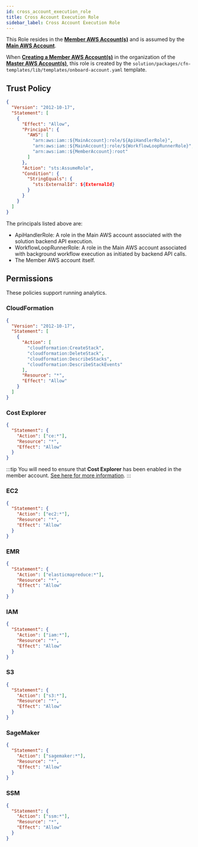 ```yaml
---
id: cross_account_execution_role
title: Cross Account Execution Role
sidebar_label: Cross Account Execution Role
---
```


This Role resides in the [**Member AWS Account(s)**](introduction) and is assumed by the [**Main AWS Account**](introduction).

When [**Creating a Member AWS Account(s)**](create_member_account) in the organization of the [**Master AWS Account(s)**](introduction), this role is created by the `solution/packages/cfn-templates/lib/templates/onboard-account.yaml` template.

## Trust Policy

```json
{
  "Version": "2012-10-17",
  "Statement": [
    {
      "Effect": "Allow",
      "Principal": {
        "AWS": [
          "arn:aws:iam::${MainAccount}:role/${ApiHandlerRole}",
          "arn:aws:iam::${MainAccount}:role/${WorkflowLoopRunnerRole}",
          "arn:aws:iam::${MemberAccount}:root"
        ]
      },
      "Action": "sts:AssumeRole",
      "Condition": {
        "StringEquals": {
          "sts:ExternalId": ${ExternalId}
        }
      }
    }
  ]
}
```

The principals listed above are:

- ApiHandlerRole: A role in the Main AWS account associated with the solution backend API execution.
- WorkflowLoopRunnerRole: A role in the Main AWS account associated with background workflow execution as initiated by backend API calls.
- The Member AWS account itself.

## Permissions

These policies support running analytics.

### CloudFormation

```json
{
  "Version": "2012-10-17",
  "Statement": [
    {
      "Action": [
        "cloudformation:CreateStack",
        "cloudformation:DeleteStack",
        "cloudformation:DescribeStacks",
        "cloudformation:DescribeStackEvents"
      ],
      "Resource": "*",
      "Effect": "Allow"
    }
  ]
}
```

### Cost Explorer

```json
{
  "Statement": {
    "Action": ["ce:*"],
    "Resource": "*",
    "Effect": "Allow"
  }
}
```

:::tip
You will need to ensure that **Cost Explorer** has been enabled in the member account. [See here for more information](https://docs.aws.amazon.com/awsaccountbilling/latest/aboutv2/ce-enable.html).
:::

### EC2

```json
{
  "Statement": {
    "Action": ["ec2:*"],
    "Resource": "*",
    "Effect": "Allow"
  }
}
```

### EMR

```json
{
  "Statement": {
    "Action": ["elasticmapreduce:*"],
    "Resource": "*",
    "Effect": "Allow"
  }
}
```

### IAM

```json
{
  "Statement": {
    "Action": ["iam:*"],
    "Resource": "*",
    "Effect": "Allow"
  }
}
```

### S3

```json
{
  "Statement": {
    "Action": ["s3:*"],
    "Resource": "*",
    "Effect": "Allow"
  }
}
```

### SageMaker

```json
{
  "Statement": {
    "Action": ["sagemaker:*"],
    "Resource": "*",
    "Effect": "Allow"
  }
}
```

### SSM

```json
{
  "Statement": {
    "Action": ["ssm:*"],
    "Resource": "*",
    "Effect": "Allow"
  }
}
```
